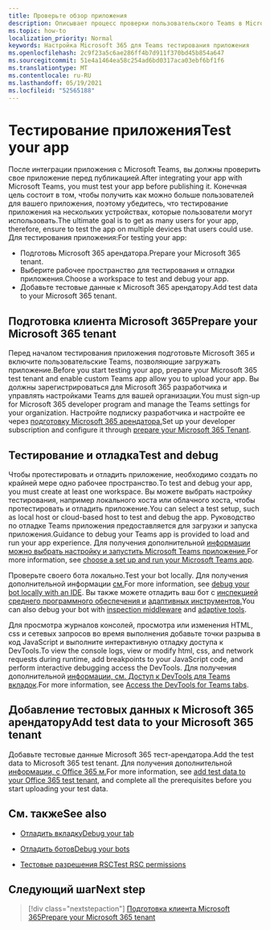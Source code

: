 ```yaml
---
title: Проверьте обзор приложения
description: Описывает процесс проверки пользовательского Teams в Microsoft 365
ms.topic: how-to
localization_priority: Normal
keywords: Настройка Microsoft 365 для Teams тестирования приложения
ms.openlocfilehash: 2c9f23a5c6ae286ff4b7d911f370bd45b854a647
ms.sourcegitcommit: 51e4a1464ea58c254ad6bd0317aca03ebf6bf1f6
ms.translationtype: MT
ms.contentlocale: ru-RU
ms.lasthandoff: 05/19/2021
ms.locfileid: "52565188"
---
```

# <a name="test-your-app"></a><span data-ttu-id="f4824-104">Тестирование приложения</span><span class="sxs-lookup"><span data-stu-id="f4824-104">Test your app</span></span>

<span data-ttu-id="f4824-105">После интеграции приложения с Microsoft Teams, вы должны проверить свое приложение перед публикацией.</span><span class="sxs-lookup"><span data-stu-id="f4824-105">After integrating your app with Microsoft Teams, you must test your app before publishing it.</span></span> <span data-ttu-id="f4824-106">Конечная цель состоит в том, чтобы получить как можно больше пользователей для вашего приложения, поэтому убедитесь, что тестирование приложения на нескольких устройствах, которые пользователи могут использовать.</span><span class="sxs-lookup"><span data-stu-id="f4824-106">The ultimate goal is to get as many users for your app, therefore, ensure to test the app on multiple devices that users could use.</span></span> <span data-ttu-id="f4824-107">Для тестирования приложения:</span><span class="sxs-lookup"><span data-stu-id="f4824-107">For testing your app:</span></span>

* <span data-ttu-id="f4824-108">Подготовь Microsoft 365 арендатора.</span><span class="sxs-lookup"><span data-stu-id="f4824-108">Prepare your Microsoft 365 tenant.</span></span>
* <span data-ttu-id="f4824-109">Выберите рабочее пространство для тестирования и отладки приложения.</span><span class="sxs-lookup"><span data-stu-id="f4824-109">Choose a workspace to test and debug your app.</span></span>
* <span data-ttu-id="f4824-110">Добавьте тестовые данные к Microsoft 365 арендатору.</span><span class="sxs-lookup"><span data-stu-id="f4824-110">Add test data to your Microsoft 365 tenant.</span></span>

## <a name="prepare-your-microsoft-365-tenant"></a><span data-ttu-id="f4824-111">Подготовка клиента Microsoft 365</span><span class="sxs-lookup"><span data-stu-id="f4824-111">Prepare your Microsoft 365 tenant</span></span>

<span data-ttu-id="f4824-112">Перед началом тестирования приложения подготовьте Microsoft 365 и включите пользовательские Teams, позволяющие загружать приложение.</span><span class="sxs-lookup"><span data-stu-id="f4824-112">Before you start testing your app, prepare your Microsoft 365 test tenant and enable custom Teams app allow you to upload your app.</span></span> <span data-ttu-id="f4824-113">Вы должны зарегистрироваться для Microsoft 365 разработчика и управлять настройками Teams для вашей организации.</span><span class="sxs-lookup"><span data-stu-id="f4824-113">You must sign-up for Microsoft 365 developer program and manage the Teams settings for your organization.</span></span> <span data-ttu-id="f4824-114">Настройте подписку разработчика и настройте ее через [подготовку Microsoft 365 арендатора.](~/concepts/build-and-test/prepare-your-o365-tenant.md)</span><span class="sxs-lookup"><span data-stu-id="f4824-114">Set up your developer subscription and configure it through [prepare your Microsoft 365 Tenant](~/concepts/build-and-test/prepare-your-o365-tenant.md).</span></span>

## <a name="test-and-debug"></a><span data-ttu-id="f4824-115">Тестирование и отладка</span><span class="sxs-lookup"><span data-stu-id="f4824-115">Test and debug</span></span>

<span data-ttu-id="f4824-116">Чтобы протестировать и отладить приложение, необходимо создать по крайней мере одно рабочее пространство.</span><span class="sxs-lookup"><span data-stu-id="f4824-116">To test and debug your app, you must create at least one workspace.</span></span> <span data-ttu-id="f4824-117">Вы можете выбрать настройку тестирования, например локального хоста или облачного хоста, чтобы протестировать и отладить приложение.</span><span class="sxs-lookup"><span data-stu-id="f4824-117">You can select a test setup, such as local host or cloud-based host to test and debug the app.</span></span> <span data-ttu-id="f4824-118">Руководство по отладке Teams приложения предоставляется для загрузки и запуска приложения.</span><span class="sxs-lookup"><span data-stu-id="f4824-118">Guidance to debug your Teams app is provided to load and run your app experience.</span></span> <span data-ttu-id="f4824-119">Для получения дополнительной [информации можно выбрать настройку и запустить Microsoft Teams приложение.](~/concepts/build-and-test/debug.md)</span><span class="sxs-lookup"><span data-stu-id="f4824-119">For more information, see [choose a set up and run your Microsoft Teams app](~/concepts/build-and-test/debug.md).</span></span>

<span data-ttu-id="f4824-120">Проверьте своего бота локально.</span><span class="sxs-lookup"><span data-stu-id="f4824-120">Test your bot locally.</span></span> <span data-ttu-id="f4824-121">Для получения дополнительной информации [см.](~/bots/how-to/debug/locally-with-an-ide.md)</span><span class="sxs-lookup"><span data-stu-id="f4824-121">For more information, see [debug your bot locally with an IDE](~/bots/how-to/debug/locally-with-an-ide.md).</span></span> <span data-ttu-id="f4824-122">Вы также можете отладить ваш бот с [инспекцией среднего программного обеспечения и](/azure/bot-service/bot-service-debug-inspection-middleware?view=azure-bot-service-4.0&tabs=csharp&preserve-view=true) [адаптивных инструментов.](/azure/bot-service/bot-service-debug-adaptive-tools?view=azure-bot-service-4.0&preserve-view=true)</span><span class="sxs-lookup"><span data-stu-id="f4824-122">You can also debug your bot with [inspection middleware](/azure/bot-service/bot-service-debug-inspection-middleware?view=azure-bot-service-4.0&tabs=csharp&preserve-view=true) and [adaptive tools](/azure/bot-service/bot-service-debug-adaptive-tools?view=azure-bot-service-4.0&preserve-view=true).</span></span> 

<span data-ttu-id="f4824-123">Для просмотра журналов консолей, просмотра или изменения HTML, css и сетевых запросов во время выполнения добавьте точки разрыва в код JavaScript и выполните интерактивную отладку доступа к DevTools.</span><span class="sxs-lookup"><span data-stu-id="f4824-123">To view the console logs, view or modify html, css, and network requests during runtime, add breakpoints to your JavaScript code, and perform interactive debugging access the DevTools.</span></span> <span data-ttu-id="f4824-124">Для получения дополнительной [информации, см. Доступ к DevTools для Teams вкладок](~/tabs/how-to/developer-tools.md).</span><span class="sxs-lookup"><span data-stu-id="f4824-124">For more information, see [Access the DevTools for Teams tabs](~/tabs/how-to/developer-tools.md).</span></span> 

## <a name="add-test-data-to-your-microsoft-365-tenant"></a><span data-ttu-id="f4824-125">Добавление тестовых данных к Microsoft 365 арендатору</span><span class="sxs-lookup"><span data-stu-id="f4824-125">Add test data to your Microsoft 365 tenant</span></span>

<span data-ttu-id="f4824-126">Добавьте тестовые данные Microsoft 365 тест-арендатора.</span><span class="sxs-lookup"><span data-stu-id="f4824-126">Add the test data to Microsoft 365 test tenant.</span></span> <span data-ttu-id="f4824-127">Для получения дополнительной [информации, с Office 365 м.](~/concepts/build-and-test/test-data.md)</span><span class="sxs-lookup"><span data-stu-id="f4824-127">For more information, see [add test data to your Office 365 test tenant](~/concepts/build-and-test/test-data.md), and complete all the prerequisites before you start uploading your test data.</span></span>

## <a name="see-also"></a><span data-ttu-id="f4824-128">См. также</span><span class="sxs-lookup"><span data-stu-id="f4824-128">See also</span></span>

- [<span data-ttu-id="f4824-129">Отладить вкладку</span><span class="sxs-lookup"><span data-stu-id="f4824-129">Debug your tab</span></span>](~/tabs/how-to/developer-tools.md)
 
- [<span data-ttu-id="f4824-130">Отладить ботов</span><span class="sxs-lookup"><span data-stu-id="f4824-130">Debug your bots</span></span>](~/bots/how-to/debug/locally-with-an-ide.md)

- [<span data-ttu-id="f4824-131">Тестовые разрешения RSC</span><span class="sxs-lookup"><span data-stu-id="f4824-131">Test RSC permissions</span></span>](~/graph-api/rsc/test-resource-specific-consent.md)

## <a name="next-step"></a><span data-ttu-id="f4824-132">Следующий шаг</span><span class="sxs-lookup"><span data-stu-id="f4824-132">Next step</span></span>

> [!div class="nextstepaction"]
> [<span data-ttu-id="f4824-133">Подготовка клиента Microsoft 365</span><span class="sxs-lookup"><span data-stu-id="f4824-133">Prepare your Microsoft 365 tenant</span></span>](~/concepts/build-and-test/prepare-your-o365-tenant.md)

